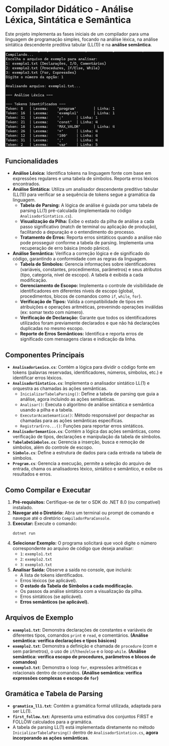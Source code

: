 # Compilador Didático - Análise Léxica, Sintática e Semântica

Este projeto implementa as fases iniciais de um compilador para uma linguagem de programação simples, focando na análise léxica, na análise sintática descendente preditiva tabular (LL(1)) e na **análise semântica**.

![Tela Inicial](https://raw.githubusercontent.com/guijosegon/project-assets/master/Compilador/inicio.png )

## Funcionalidades

*   **Análise Léxica:** Identifica tokens na linguagem fonte com base em expressões regulares e uma tabela de símbolos. Reporta erros léxicos encontrados.
*   **Análise Sintática:** Utiliza um analisador descendente preditivo tabular (LL(1)) para verificar se a sequência de tokens segue a gramática da linguagem.
    *   **Tabela de Parsing:** A lógica de análise é guiada por uma tabela de parsing LL(1) pré-calculada (implementada no código `AnalisadorSintatico.cs`).
    *   **Visualização da Pilha:** Exibe o estado da pilha de análise a cada passo significativo (match de terminal ou aplicação de produção), facilitando a depuração e o entendimento do processo.
    *   **Tratamento de Erros:** Reporta erros sintáticos quando a análise não pode prosseguir conforme a tabela de parsing. Implementa uma recuperação de erro básica (modo pânico).
*   **Análise Semântica:** Verifica a correção lógica e de significado do código, garantindo a conformidade com as regras da linguagem.
    *   **Tabela de Símbolos:** Gerencia informações sobre identificadores (variáveis, constantes, procedimentos, parâmetros) e seus atributos (tipo, categoria, nível de escopo). A tabela é exibida a cada modificação.
    *   **Gerenciamento de Escopo:** Implementa o controle de visibilidade de identificadores em diferentes níveis de escopo (global, procedimentos, blocos de comandos como `if`, `while`, `for`).
    *   **Verificação de Tipos:** Valida a compatibilidade de tipos em atribuições e operações aritméticas, prevenindo operações inválidas (ex: somar texto com número).
    *   **Verificação de Declaração:** Garante que todos os identificadores utilizados foram previamente declarados e que não há declarações duplicadas no mesmo escopo.
    *   **Reporte de Erros Semânticos:** Identifica e reporta erros de significado com mensagens claras e indicação da linha.

## Componentes Principais

*   **`AnalisadorLexico.cs`**: Contém a lógica para dividir o código fonte em tokens (palavras reservadas, identificadores, números, símbolos, etc.) e identificar erros léxicos.
*   **`AnalisadorSintatico.cs`**: Implementa o analisador sintático LL(1) e orquestra as chamadas às ações semânticas.
    *   `InicializarTabelaParsing()`: Define a tabela de parsing que guia a análise, agora incluindo as ações semânticas.
    *   `Analisar()`: Executa o algoritmo de análise sintática e semântica usando a pilha e a tabela.
    *   `ExecutarAcaoSemantica()`: Método responsável por despachar as chamadas para as ações semânticas específicas.
    *   `RegistrarErro...()`: Funções para reportar erros sintáticos.
*   **`AnalisadorSemantico.cs`**: Contém a lógica das ações semânticas, como verificação de tipos, declarações e manipulação da tabela de símbolos.
*   **`TabelaDeSimbolos.cs`**: Gerencia a inserção, busca e remoção de símbolos, além do controle de escopo.
*   **`Simbolo.cs`**: Define a estrutura de dados para cada entrada na tabela de símbolos.
*   **`Program.cs`**: Gerencia a execução, permite a seleção do arquivo de entrada, chama os analisadores léxico, sintático e semântico, e exibe os resultados e erros.

## Como Compilar e Executar

1.  **Pré-requisitos:** Certifique-se de ter o SDK do .NET 8.0 (ou compatível) instalado.
2.  **Navegar até o Diretório:** Abra um terminal ou prompt de comando e navegue até o diretório `CompiladorParaConsole`.
3.  **Executar:** Execute o comando:
    ```bash
    dotnet run
    ```
4.  **Selecionar Exemplo:** O programa solicitará que você digite o número correspondente ao arquivo de código que deseja analisar:
    *   `1`: `exemplo1.txt`
    *   `2`: `exemplo2.txt`
    *   `3`: `exemplo3.txt`
5.  **Analisar Saída:** Observe a saída no console, que incluirá:
    *   A lista de tokens identificados.
    *   Erros léxicos (se aplicável).
    *   **O estado da Tabela de Símbolos a cada modificação.**
    *   Os passos da análise sintática com a visualização da pilha.
    *   Erros sintáticos (se aplicável).
    *   **Erros semânticos (se aplicável).**

## Arquivos de Exemplo

*   **`exemplo1.txt`**: Demonstra declarações de constantes e variáveis de diferentes tipos, comandos `print` e `read`, e comentários. **(Análise semântica: verifica declarações e tipos básicos)**
*   **`exemplo2.txt`**: Demonstra a definição e chamada de `procedure` (com e sem parâmetros), o uso de `if`/`then`/`else` e o loop `while`. **(Análise semântica: verifica escopo de procedures, parâmetros e blocos de comandos)**
*   **`exemplo3.txt`**: Demonstra o loop `for`, expressões aritméticas e relacionais dentro de comandos. **(Análise semântica: verifica expressões complexas e escopo de `for`)**

## Gramática e Tabela de Parsing

*   **`gramatica_ll1.txt`**: Contém a gramática formal utilizada, adaptada para ser LL(1).
*   **`first_follow.txt`**: Apresenta uma estimativa dos conjuntos FIRST e FOLLOW calculados para a gramática.
*   A tabela de parsing LL(1) está implementada diretamente no método `InicializarTabelaParsing()` dentro de `AnalisadorSintatico.cs`, **agora incorporando as ações semânticas**.
